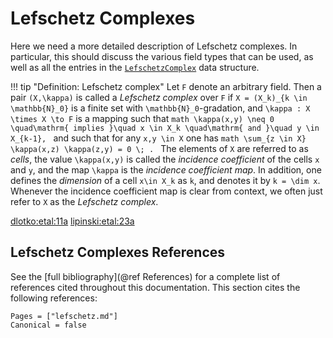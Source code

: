 # Lefschetz Complexes

Here we need a more detailed description of Lefschetz complexes.
In particular, this should discuss the various field types that
can be used, as well as all the entries in the [`LefschetzComplex`](@ref)
data structure.

!!! tip "Definition: Lefschetz complex"
    Let ``F`` denote an arbitrary field. Then a pair ``(X,\kappa)``
    is called a *Lefschetz complex* over ``F`` if
    ``X = (X_k)_{k \in \mathbb{N}_0}`` is a finite set with
    ``\mathbb{N}_0``-gradation, and ``\kappa : X \times X \to F``
    is a mapping such that
    ```math
       \kappa(x,y) \neq 0
       \quad\mathrm{ implies }\quad
       x \in X_k
       \quad\mathrm{ and }\quad y \in X_{k-1},
    ```
    and such that for any ``x,y \in X`` one has
    ```math
       \sum_{z \in X} \kappa(x,z) \kappa(z,y) = 0 \; .
    ```
    The elements of ``X`` are referred to as *cells*, the
    value ``\kappa(x,y)`` is called the *incidence coefficient*
    of the cells ``x`` and ``y``, and the map ``\kappa`` is the
    *incidence coefficient map*. In addition, one defines the
    *dimension* of a cell ``x\in X_k`` as ``k``, and denotes it
    by ``k = \dim x``. Whenever the incidence coefficient map
    is clear from context, we often just refer to ``X`` as the
    *Lefschetz complex*.



[dlotko:etal:11a](@cite)
[lipinski:etal:23a](@cite)

## Lefschetz Complexes References

See the [full bibliography](@ref References) for a complete list
of references cited throughout this documentation. This section cites
the following references:

```@bibliography
Pages = ["lefschetz.md"]
Canonical = false
```

